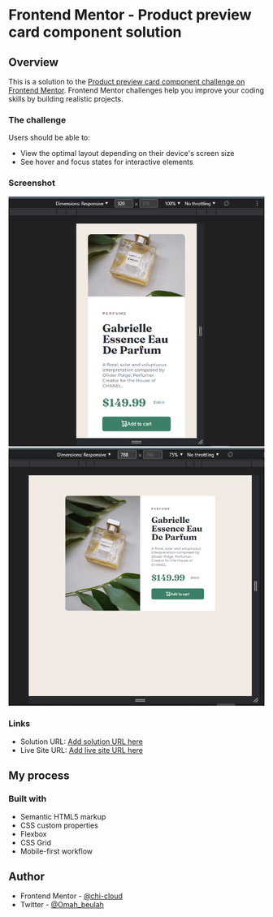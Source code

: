 # Frontend Mentor - Product preview card component solution


## Overview
This is a solution to the [Product preview card component challenge on Frontend Mentor](https://www.frontendmentor.io/challenges/product-preview-card-component-GO7UmttRfa). Frontend Mentor challenges help you improve your coding skills by building realistic projects. 
### The challenge

Users should be able to:

- View the optimal layout depending on their device's screen size
- See hover and focus states for interactive elements

### Screenshot

![](./images/Screenshot_1.png)
![](./images/Screenshot_2.png)



### Links

- Solution URL: [Add solution URL here](https://your-solution-url.com)
- Live Site URL: [Add live site URL here](https://your-live-site-url.com)

## My process

### Built with

- Semantic HTML5 markup
- CSS custom properties
- Flexbox
- CSS Grid
- Mobile-first workflow

## Author

- Frontend Mentor - [@chi-cloud](https://www.frontendmentor.io/profile/chi-cloud)
- Twitter - [@Omah_beulah](https://twitter.com/Omah_beulah?t=-vI-hGcXElCQkEFBqlMm1g&s=09)

